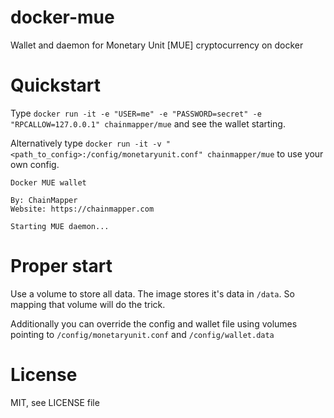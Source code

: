 # docker-mue
Wallet and daemon for Monetary Unit [MUE] cryptocurrency on docker

# Quickstart
Type `docker run -it -e "USER=me" -e "PASSWORD=secret" -e "RPCALLOW=127.0.0.1" chainmapper/mue` and see the wallet starting.

Alternatively type `docker run -it -v "<path_to_config>:/config/monetaryunit.conf" chainmapper/mue` to use your own config.

```
Docker MUE wallet

By: ChainMapper
Website: https://chainmapper.com

Starting MUE daemon...
```

# Proper start
Use a volume to store all data. The image stores it's data in `/data`. So mapping that volume will do the trick.

Additionally you can override the config and wallet file using volumes pointing to `/config/monetaryunit.conf` and `/config/wallet.data`

# License
MIT, see LICENSE file